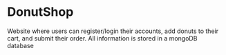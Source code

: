 # DonutShop
Website where users can register/login their accounts, add donuts to their cart, and submit their order.
All information is stored in a mongoDB database
